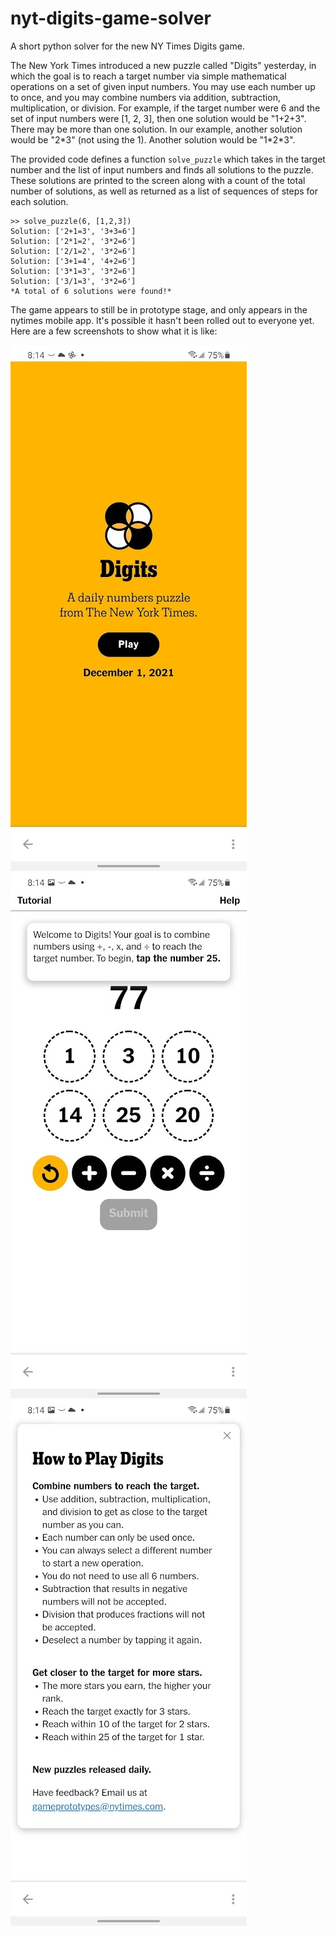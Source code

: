 # nyt-digits-game-solver
A short python solver for the new NY Times Digits game. 

The New York Times introduced a new puzzle called "Digits" yesterday, in which the goal is to reach a target number via simple mathematical operations on a set of given input numbers.  You may use each number up to once, and you may combine numbers via addition, subtraction, multiplication, or division. For example, if the target number were 6 and the set of input numbers were [1, 2, 3], then one solution would be "1+2+3".  There may be more than one solution.  In our example, another solution would be "2\*3" (not using the 1). Another solution would be "1\*2\*3". 

The provided code defines a function `solve_puzzle` which takes in the target number and the list of input numbers and finds all solutions to the puzzle. These solutions are printed to the screen along with a count of the total number of solutions, as well as returned as a list of sequences of steps for each solution. 

```
>> solve_puzzle(6, [1,2,3])
Solution: ['2+1=3', '3+3=6']
Solution: ['2*1=2', '3*2=6']
Solution: ['2/1=2', '3*2=6']
Solution: ['3+1=4', '4+2=6']
Solution: ['3*1=3', '3*2=6']
Solution: ['3/1=3', '3*2=6']
*A total of 6 solutions were found!*
```

The game appears to still be in prototype stage, and only appears in the nytimes mobile app.  It's possible it hasn't been rolled out to everyone yet. Here are a few screenshots to show what it is like:

![Screenshot](Screenshot_20211201-081407_NYTimes.jpg)![Screenshot](Screenshot_20211201-081420_NYTimes.jpg)![Screenshot](Screenshot_20211201-081438_NYTimes.jpg)
